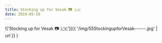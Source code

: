 ```yaml
---
title: Stocking up for Vesak 📷 🇱🇰
date: 2019-05-19
---
```


!['Stocking up for Vesak 📷 🇱🇰']({{ '/img/55StockingupforVesak------.jpg' | url }} )